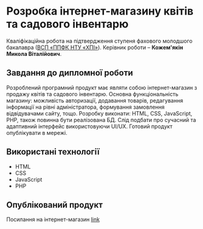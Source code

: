 # Розробка інтернет-магазину квітів та садового інвентарю
Кваліфікаційна робота на підтвердження ступеня фахового молодшого
бакалавра ([ВСП «ППФК НТУ «ХПІ»](http://polytechnic.poltava.ua)). Керівник
роботи – **Кожем'‎якін Микола Віталійович**.
## Завдання до дипломної роботи
Розроблений програмний продукт має являти собою інтернет-магазин з продажу квітів та садового інвентарю. Основна функціональність магазину: можливість авторизації, додавання товарів, редагування інформації на рівні адміністратора, формування замовлення відвідувачами сайту, тощо. Розробку виконати: HTML, CSS, JavaScript, PHP, також повинна бути реалізована БД. Слід подбати про сучасний та адаптивний інтерфейс використовуючи UI/UX. Готовий продукт опублікувати в мережі.
## Використані технології
* HTML
* CSS
* JavaScript
* PHP
## Опублікований продукт
Посилання на інтернет-магазин
[link](https://evergreen.infinityfreeapp.com/index.html)
